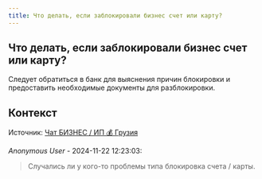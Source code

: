 ```yaml
---
title: Что делать, если заблокировали бизнес счет или карту?
---
```


## Что делать, если заблокировали бизнес счет или карту?

Следует обратиться в банк для выяснения причин блокировки и предоставить необходимые документы для разблокировки.

## Контекст

Источник: [Чат БИЗНЕС / ИП 💰 Грузия](https://t.me/ip_ge)

_Anonymous User_ - 2024-11-22 12:23:03:

> Случались ли у кого-то проблемы типа блокировка счета / карты.
